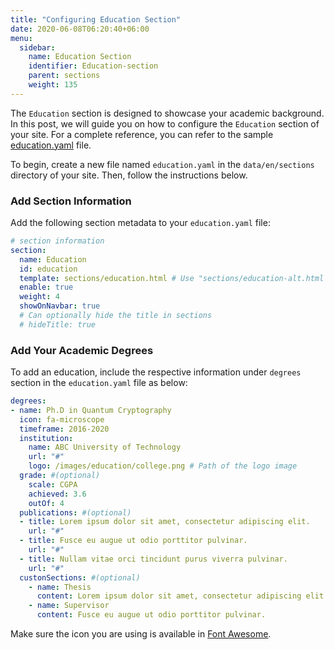 ```yaml
---
title: "Configuring Education Section"
date: 2020-06-08T06:20:40+06:00
menu:
  sidebar:
    name: Education Section
    identifier: Education-section
    parent: sections
    weight: 135
---
```


The `Education` section is designed to showcase your academic background. In this post, we will guide you on how to configure the `Education` section of your site. For a complete reference, you can refer to the sample [education.yaml](https://github.com/hugo-toha/hugo-toha.github.io/blob/main/data/en/sections/education.yaml) file.

To begin, create a new file named `education.yaml` in the `data/en/sections` directory of your site. Then, follow the instructions below.

### Add Section Information

Add the following section metadata to your `education.yaml` file:

```yaml
# section information
section:
  name: Education
  id: education
  template: sections/education.html # Use "sections/education-alt.html for alternate template.
  enable: true
  weight: 4
  showOnNavbar: true
  # Can optionally hide the title in sections
  # hideTitle: true
```

### Add Your Academic Degrees

To add an education, include the respective information under `degrees` section in the `education.yaml` file as below:

```yaml
degrees:
- name: Ph.D in Quantum Cryptography
  icon: fa-microscope
  timeframe: 2016-2020
  institution:
    name: ABC University of Technology
    url: "#"
    logo: /images/education/college.png # Path of the logo image
  grade: #(optional)
    scale: CGPA
    achieved: 3.6
    outOf: 4
  publications: #(optional)
  - title: Lorem ipsum dolor sit amet, consectetur adipiscing elit.
    url: "#"
  - title: Fusce eu augue ut odio porttitor pulvinar.
    url: "#"
  - title: Nullam vitae orci tincidunt purus viverra pulvinar.
    url: "#"
  custonSections: #(optional)
    - name: Thesis
      content: Lorem ipsum dolor sit amet, consectetur adipiscing elit.
    - name: Supervisor
      content: Fusce eu augue ut odio porttitor pulvinar.
```

Make sure the icon you are using is available in [Font Awesome](https://fontawesome.com/icons?d=gallery&m=free).
